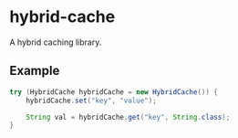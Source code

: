 # hybrid-cache

A hybrid caching library.

## Example

```java
try (HybridCache hybridCache = new HybridCache()) {
    hybridCache.set("key", "value");

    String val = hybridCache.get("key", String.class);
}
```
